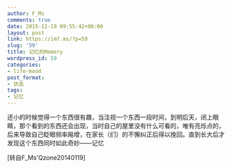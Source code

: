 ```yaml
---
author: F_Ms
comments: true
date: 2015-11-19 09:55:42+00:00
layout: post
link: https://imf.ms/?p=59
slug: '59'
title: 记忆的Memery
wordpress_id: 59
categories:
- life-mood
post_format:
- 状态
tags:
- 记忆
---
```


还小的时候觉得一个东西很有趣，当注视一个东西一段时间，到明后天，闭上眼睛，那个看到的东西还会出现，当时自己的屋里没有什么可看的，唯有亮烁点的，后来导致自己眨眼频率飚增，在家长（们）的不懈纠正后得以挽回。直到长大后才发现这个东西同时如此奇妙——记忆

[转自F_Ms'Qzone20140119]
